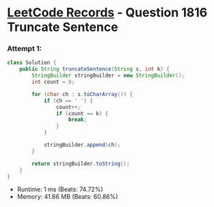 # [LeetCode Records](../../README.md) - Question 1816 Truncate Sentence

### Attempt 1: 
```java
class Solution {
    public String truncateSentence(String s, int k) {
        StringBuilder stringBuilder = new StringBuilder();
        int count = 0;

        for (char ch : s.toCharArray()) {
            if (ch == ' ') {
                count++;
                if (count == k) {
                    break;
                }
            }

            stringBuilder.append(ch);
        }

        return stringBuilder.toString();
    }
}
```
- Runtime: 1 ms (Beats: 74.72%)
- Memory: 41.66 MB (Beats: 60.86%)

<br>
